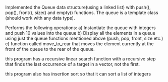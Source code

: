  Implemented the Queue data structure(using a linked list) with push(), pop(), front(), size() and empty() functions. 
 The queue is a template class (should work with any data type). 
 
 Performs the following operations:
a) Instantiate the queue with integers and push 10 values into the queue
b) Display all the elements in a queue using just the queue functions mentioned above
(push, pop, front, size etc.)
c) function called move_to_rear that moves the element currently at
the front of the queue to the rear of the queue.

this program has a recursive linear search function with a recursive step that finds the last
occurrence of a target in a vector, not the first. 

this program also has insertion sort so that it can sort a list of integers
